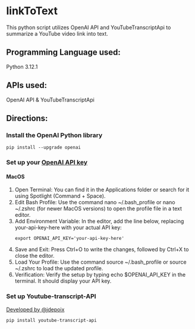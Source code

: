 # linkToText
This python script utilizes OpenAI API and YouTubeTranscriptApi to summarize a YouTube video link into text.

## Programming Language used:
Python 3.12.1

## APIs used: 
OpenAI API & YouTubeTranscriptApi

## Directions:

### Install the OpenAI Python library
```
pip install --upgrade openai
```
### Set up your [OpenAI API key](https://platform.openai.com/api-keys)
#### MacOS
1. Open Terminal: You can find it in the Applications folder or search for it using Spotlight (Command + Space).
2. Edit Bash Profile: Use the command nano ~/.bash_profile or nano ~/.zshrc (for newer MacOS versions) to open the profile file in a text editor.
3. Add Environment Variable: In the editor, add the line below, replacing your-api-key-here with your actual API key:
   ```
   export OPENAI_API_KEY='your-api-key-here'
   ```
4. Save and Exit: Press Ctrl+O to write the changes, followed by Ctrl+X to close the editor.
5. Load Your Profile: Use the command source ~/.bash_profile or source ~/.zshrc to load the updated profile.
6. Verification: Verify the setup by typing echo $OPENAI_API_KEY in the terminal. It should display your API key.

### Set up Youtube-transcript-API 
[Developed by @jdepoix](https://github.com/jdepoix/youtube-transcript-api)
```
pip install youtube-transcript-api
```
